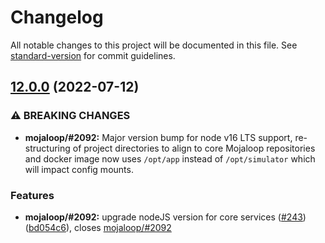 # Changelog

All notable changes to this project will be documented in this file. See [standard-version](https://github.com/conventional-changelog/standard-version) for commit guidelines.

## [12.0.0](https://github.com/mojaloop/simulator/compare/v11.1.3...v12.0.0) (2022-07-12)


### ⚠ BREAKING CHANGES

* **mojaloop/#2092:** Major version bump for node v16 LTS support, re-structuring of project directories to align to core Mojaloop repositories and docker image now uses `/opt/app` instead of `/opt/simulator` which will impact config mounts.

### Features

* **mojaloop/#2092:** upgrade nodeJS version for core services ([#243](https://github.com/mojaloop/simulator/issues/243)) ([bd054c6](https://github.com/mojaloop/simulator/commit/bd054c6c0f201cccede7e450b793fe6c83e50faf)), closes [mojaloop/#2092](https://github.com/mojaloop/project/issues/2092)
